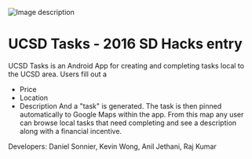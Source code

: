 ![Image description](https://act.ucsd.edu/softball/static/img/ucsdtritons-logo.png)

# UCSD Tasks - 2016 SD Hacks entry

UCSD Tasks is an Android App for creating and completing tasks local to the UCSD area. Users fill out a 
- Price
- Location
- Description
And a "task" is generated. The task is then pinned automatically to Google Maps within the app. From this map any user can browse local tasks that need completing and see a description along with a financial incentive.


Developers:
Daniel Sonnier, Kevin Wong, Anil Jethani, Raj Kumar

